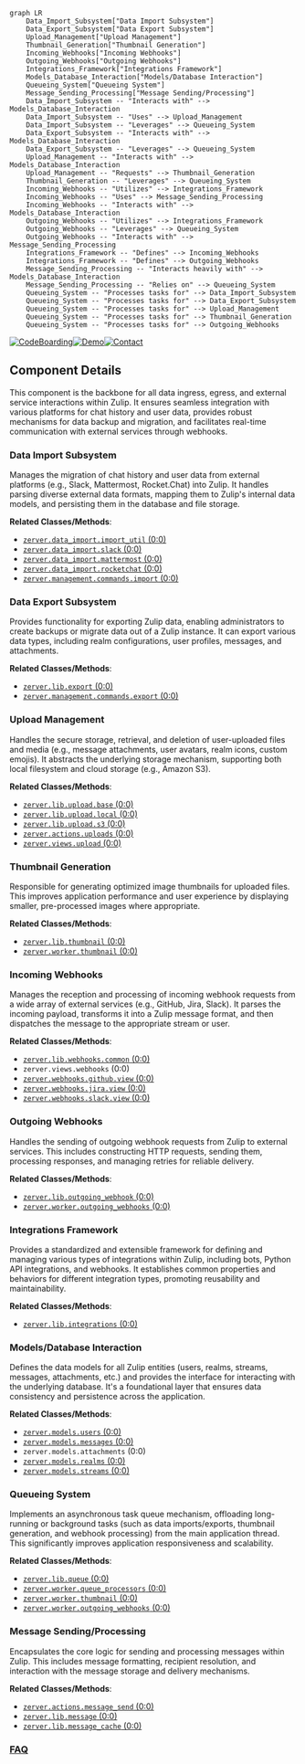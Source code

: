 ```mermaid
graph LR
    Data_Import_Subsystem["Data Import Subsystem"]
    Data_Export_Subsystem["Data Export Subsystem"]
    Upload_Management["Upload Management"]
    Thumbnail_Generation["Thumbnail Generation"]
    Incoming_Webhooks["Incoming Webhooks"]
    Outgoing_Webhooks["Outgoing Webhooks"]
    Integrations_Framework["Integrations Framework"]
    Models_Database_Interaction["Models/Database Interaction"]
    Queueing_System["Queueing System"]
    Message_Sending_Processing["Message Sending/Processing"]
    Data_Import_Subsystem -- "Interacts with" --> Models_Database_Interaction
    Data_Import_Subsystem -- "Uses" --> Upload_Management
    Data_Import_Subsystem -- "Leverages" --> Queueing_System
    Data_Export_Subsystem -- "Interacts with" --> Models_Database_Interaction
    Data_Export_Subsystem -- "Leverages" --> Queueing_System
    Upload_Management -- "Interacts with" --> Models_Database_Interaction
    Upload_Management -- "Requests" --> Thumbnail_Generation
    Thumbnail_Generation -- "Leverages" --> Queueing_System
    Incoming_Webhooks -- "Utilizes" --> Integrations_Framework
    Incoming_Webhooks -- "Uses" --> Message_Sending_Processing
    Incoming_Webhooks -- "Interacts with" --> Models_Database_Interaction
    Outgoing_Webhooks -- "Utilizes" --> Integrations_Framework
    Outgoing_Webhooks -- "Leverages" --> Queueing_System
    Outgoing_Webhooks -- "Interacts with" --> Message_Sending_Processing
    Integrations_Framework -- "Defines" --> Incoming_Webhooks
    Integrations_Framework -- "Defines" --> Outgoing_Webhooks
    Message_Sending_Processing -- "Interacts heavily with" --> Models_Database_Interaction
    Message_Sending_Processing -- "Relies on" --> Queueing_System
    Queueing_System -- "Processes tasks for" --> Data_Import_Subsystem
    Queueing_System -- "Processes tasks for" --> Data_Export_Subsystem
    Queueing_System -- "Processes tasks for" --> Upload_Management
    Queueing_System -- "Processes tasks for" --> Thumbnail_Generation
    Queueing_System -- "Processes tasks for" --> Outgoing_Webhooks
```
[![CodeBoarding](https://img.shields.io/badge/Generated%20by-CodeBoarding-9cf?style=flat-square)](https://github.com/CodeBoarding/GeneratedOnBoardings)[![Demo](https://img.shields.io/badge/Try%20our-Demo-blue?style=flat-square)](https://www.codeboarding.org/demo)[![Contact](https://img.shields.io/badge/Contact%20us%20-%20contact@codeboarding.org-lightgrey?style=flat-square)](mailto:contact@codeboarding.org)

## Component Details

This component is the backbone for all data ingress, egress, and external service interactions within Zulip. It ensures seamless integration with various platforms for chat history and user data, provides robust mechanisms for data backup and migration, and facilitates real-time communication with external services through webhooks.

### Data Import Subsystem
Manages the migration of chat history and user data from external platforms (e.g., Slack, Mattermost, Rocket.Chat) into Zulip. It handles parsing diverse external data formats, mapping them to Zulip's internal data models, and persisting them in the database and file storage.


**Related Classes/Methods**:

- <a href="https://github.com/zulip/zulip/blob/master/zerver/data_import/import_util.py#L0-L0" target="_blank" rel="noopener noreferrer">`zerver.data_import.import_util` (0:0)</a>
- <a href="https://github.com/zulip/zulip/blob/master/zerver/data_import/slack.py#L0-L0" target="_blank" rel="noopener noreferrer">`zerver.data_import.slack` (0:0)</a>
- <a href="https://github.com/zulip/zulip/blob/master/zerver/data_import/mattermost.py#L0-L0" target="_blank" rel="noopener noreferrer">`zerver.data_import.mattermost` (0:0)</a>
- <a href="https://github.com/zulip/zulip/blob/master/zerver/data_import/rocketchat.py#L0-L0" target="_blank" rel="noopener noreferrer">`zerver.data_import.rocketchat` (0:0)</a>
- <a href="https://github.com/zulip/zulip/blob/master/zerver/management/commands/import.py#L0-L0" target="_blank" rel="noopener noreferrer">`zerver.management.commands.import` (0:0)</a>


### Data Export Subsystem
Provides functionality for exporting Zulip data, enabling administrators to create backups or migrate data out of a Zulip instance. It can export various data types, including realm configurations, user profiles, messages, and attachments.


**Related Classes/Methods**:

- <a href="https://github.com/zulip/zulip/blob/master/zerver/lib/export.py#L0-L0" target="_blank" rel="noopener noreferrer">`zerver.lib.export` (0:0)</a>
- <a href="https://github.com/zulip/zulip/blob/master/zerver/management/commands/export.py#L0-L0" target="_blank" rel="noopener noreferrer">`zerver.management.commands.export` (0:0)</a>


### Upload Management
Handles the secure storage, retrieval, and deletion of user-uploaded files and media (e.g., message attachments, user avatars, realm icons, custom emojis). It abstracts the underlying storage mechanism, supporting both local filesystem and cloud storage (e.g., Amazon S3).


**Related Classes/Methods**:

- <a href="https://github.com/zulip/zulip/blob/master/zerver/lib/upload/base.py#L0-L0" target="_blank" rel="noopener noreferrer">`zerver.lib.upload.base` (0:0)</a>
- <a href="https://github.com/zulip/zulip/blob/master/zerver/lib/upload/local.py#L0-L0" target="_blank" rel="noopener noreferrer">`zerver.lib.upload.local` (0:0)</a>
- <a href="https://github.com/zulip/zulip/blob/master/zerver/lib/upload/s3.py#L0-L0" target="_blank" rel="noopener noreferrer">`zerver.lib.upload.s3` (0:0)</a>
- <a href="https://github.com/zulip/zulip/blob/master/zerver/actions/uploads.py#L0-L0" target="_blank" rel="noopener noreferrer">`zerver.actions.uploads` (0:0)</a>
- <a href="https://github.com/zulip/zulip/blob/master/zerver/views/upload.py#L0-L0" target="_blank" rel="noopener noreferrer">`zerver.views.upload` (0:0)</a>


### Thumbnail Generation
Responsible for generating optimized image thumbnails for uploaded files. This improves application performance and user experience by displaying smaller, pre-processed images where appropriate.


**Related Classes/Methods**:

- <a href="https://github.com/zulip/zulip/blob/master/zerver/lib/thumbnail.py#L0-L0" target="_blank" rel="noopener noreferrer">`zerver.lib.thumbnail` (0:0)</a>
- <a href="https://github.com/zulip/zulip/blob/master/zerver/worker/thumbnail.py#L0-L0" target="_blank" rel="noopener noreferrer">`zerver.worker.thumbnail` (0:0)</a>


### Incoming Webhooks
Manages the reception and processing of incoming webhook requests from a wide array of external services (e.g., GitHub, Jira, Slack). It parses the incoming payload, transforms it into a Zulip message format, and then dispatches the message to the appropriate stream or user.


**Related Classes/Methods**:

- <a href="https://github.com/zulip/zulip/blob/master/zerver/lib/webhooks/common.py#L0-L0" target="_blank" rel="noopener noreferrer">`zerver.lib.webhooks.common` (0:0)</a>
- `zerver.views.webhooks` (0:0)
- <a href="https://github.com/zulip/zulip/blob/master/zerver/webhooks/github/view.py#L0-L0" target="_blank" rel="noopener noreferrer">`zerver.webhooks.github.view` (0:0)</a>
- <a href="https://github.com/zulip/zulip/blob/master/zerver/webhooks/jira/view.py#L0-L0" target="_blank" rel="noopener noreferrer">`zerver.webhooks.jira.view` (0:0)</a>
- <a href="https://github.com/zulip/zulip/blob/master/zerver/webhooks/slack/view.py#L0-L0" target="_blank" rel="noopener noreferrer">`zerver.webhooks.slack.view` (0:0)</a>


### Outgoing Webhooks
Handles the sending of outgoing webhook requests from Zulip to external services. This includes constructing HTTP requests, sending them, processing responses, and managing retries for reliable delivery.


**Related Classes/Methods**:

- <a href="https://github.com/zulip/zulip/blob/master/zerver/lib/outgoing_webhook.py#L0-L0" target="_blank" rel="noopener noreferrer">`zerver.lib.outgoing_webhook` (0:0)</a>
- <a href="https://github.com/zulip/zulip/blob/master/zerver/worker/outgoing_webhooks.py#L0-L0" target="_blank" rel="noopener noreferrer">`zerver.worker.outgoing_webhooks` (0:0)</a>


### Integrations Framework
Provides a standardized and extensible framework for defining and managing various types of integrations within Zulip, including bots, Python API integrations, and webhooks. It establishes common properties and behaviors for different integration types, promoting reusability and maintainability.


**Related Classes/Methods**:

- <a href="https://github.com/zulip/zulip/blob/master/zerver/lib/integrations.py#L0-L0" target="_blank" rel="noopener noreferrer">`zerver.lib.integrations` (0:0)</a>


### Models/Database Interaction
Defines the data models for all Zulip entities (users, realms, streams, messages, attachments, etc.) and provides the interface for interacting with the underlying database. It's a foundational layer that ensures data consistency and persistence across the application.


**Related Classes/Methods**:

- <a href="https://github.com/zulip/zulip/blob/master/zerver/models/users.py#L0-L0" target="_blank" rel="noopener noreferrer">`zerver.models.users` (0:0)</a>
- <a href="https://github.com/zulip/zulip/blob/master/zerver/models/messages.py#L0-L0" target="_blank" rel="noopener noreferrer">`zerver.models.messages` (0:0)</a>
- `zerver.models.attachments` (0:0)
- <a href="https://github.com/zulip/zulip/blob/master/zerver/models/realms.py#L0-L0" target="_blank" rel="noopener noreferrer">`zerver.models.realms` (0:0)</a>
- <a href="https://github.com/zulip/zulip/blob/master/zerver/models/streams.py#L0-L0" target="_blank" rel="noopener noreferrer">`zerver.models.streams` (0:0)</a>


### Queueing System
Implements an asynchronous task queue mechanism, offloading long-running or background tasks (such as data imports/exports, thumbnail generation, and webhook processing) from the main application thread. This significantly improves application responsiveness and scalability.


**Related Classes/Methods**:

- <a href="https://github.com/zulip/zulip/blob/master/zerver/lib/queue.py#L0-L0" target="_blank" rel="noopener noreferrer">`zerver.lib.queue` (0:0)</a>
- <a href="https://github.com/zulip/zulip/blob/master/zerver/worker/queue_processors.py#L0-L0" target="_blank" rel="noopener noreferrer">`zerver.worker.queue_processors` (0:0)</a>
- <a href="https://github.com/zulip/zulip/blob/master/zerver/worker/thumbnail.py#L0-L0" target="_blank" rel="noopener noreferrer">`zerver.worker.thumbnail` (0:0)</a>
- <a href="https://github.com/zulip/zulip/blob/master/zerver/worker/outgoing_webhooks.py#L0-L0" target="_blank" rel="noopener noreferrer">`zerver.worker.outgoing_webhooks` (0:0)</a>


### Message Sending/Processing
Encapsulates the core logic for sending and processing messages within Zulip. This includes message formatting, recipient resolution, and interaction with the message storage and delivery mechanisms.


**Related Classes/Methods**:

- <a href="https://github.com/zulip/zulip/blob/master/zerver/actions/message_send.py#L0-L0" target="_blank" rel="noopener noreferrer">`zerver.actions.message_send` (0:0)</a>
- <a href="https://github.com/zulip/zulip/blob/master/zerver/lib/message.py#L0-L0" target="_blank" rel="noopener noreferrer">`zerver.lib.message` (0:0)</a>
- <a href="https://github.com/zulip/zulip/blob/master/zerver/lib/message_cache.py#L0-L0" target="_blank" rel="noopener noreferrer">`zerver.lib.message_cache` (0:0)</a>




### [FAQ](https://github.com/CodeBoarding/GeneratedOnBoardings/tree/main?tab=readme-ov-file#faq)